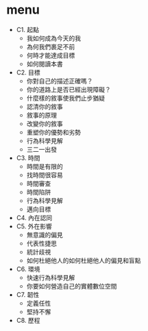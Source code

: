 # menu

- C1. 起點
  - 我如何成為今天的我
  - 為何我們裹足不前
  - 何時才能達成目標
  - 如何閱讀本書
- C2. 目標
  - 你對自己的描述正確嗎？
  - 你的道路上是否已經出現障礙？
  - 什麼樣的敘事使我們止步猶疑
  - 認清你的敘事
  - 敘事的原理
  - 改變你的敘事
  - 重塑你的優勢和劣勢
  - 行為科學見解
  - 三二一出發
- C3. 時間
  - 時間是有限的
  - 找時間很容易
  - 時間審查
  - 時間陷阱
  - 行為科學見解
  - 邁向目標
- C4. 內在認同
- C5. 外在影響
  - 無意識的偏見
  - 代表性捷思
  - 統計歧視
  - 如何杜絕他人的如何杜絕他人的偏見和盲點
- C6. 環境
  - 快速行為科學見解
  - 你要如何營造自己的實體數位空間
- C7. 韌性
  - 定義任性
  - 堅持不懈
- C8. 歷程